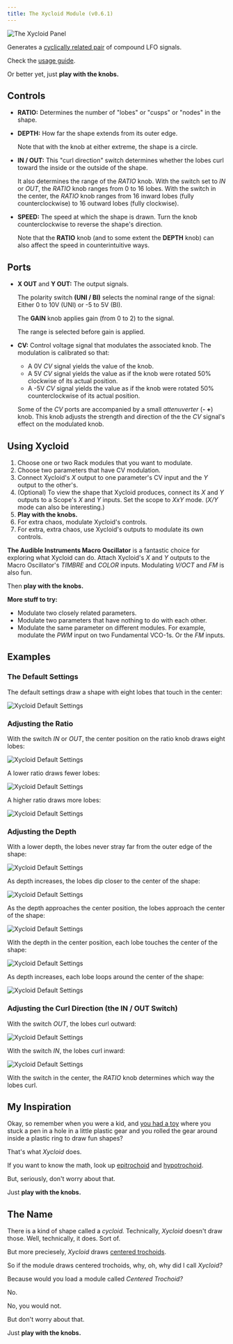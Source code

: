 ```yaml
---
title: The Xycloid Module (v0.6.1)
---
```

<img class="panel" src="panel.svg" alt="The Xycloid Panel" />

Generates a [cyclically related pair](#examples) of compound LFO signals.

Check the [usage guide](#using-xycloid).

Or better yet, just **play with the knobs.**

## Controls
- **RATIO:**
    Determines the number of "lobes" or "cusps" or "nodes" in the shape.

- **DEPTH:**
    How far the shape extends from its outer edge.

    Note that with the knob at either extreme,
    the shape is a circle.

- **IN / OUT:**
    This "curl direction" switch
    determines whether the lobes curl
    toward the inside or the outside of the shape.

    It also determines the range of the _RATIO_ knob.
    With the switch set to _IN_ or _OUT_,
    the *RATIO* knob ranges from 0 to 16 lobes.
    With the switch in the center,
    the *RATIO* knob ranges from 16 inward lobes
    (fully counterclockwise)
    to 16 outward lobes
    (fully clockwise).

- **SPEED:**
    The speed at which the shape is drawn.
    Turn the knob counterclockwise to reverse the shape's direction.

    Note that the **RATIO** knob
    (and to some extent the **DEPTH** knob)
    can also affect the speed
    in counterintuitive ways.

## Ports
- **X OUT** and **Y OUT:**
    The output signals.

    The polarity switch **(UNI / BI)**
    selects the nominal range of the signal:
    Either 0 to 10V (UNI)
    or -5 to 5V (BI).

    The **GAIN** knob applies gain (from 0 to 2)
    to the signal.

    The range is selected before gain is applied.

- **CV:**
    Control voltage signal that modulates the associated knob.
    The modulation is calibrated so that:
    - A 0V _CV_ signal yields the value of the knob.
    - A 5V _CV_ signal yields the value
        as if the knob were rotated 50%
        clockwise
        of its actual position.
    - A -5V _CV_ signal yields the value
        as if the knob were rotated 50%
        counterclockwise
        of its actual position.

    Some of the _CV_ ports
        are accompanied by a small *attenuverter* (**- +**) knob.
        This knob adjusts the strength and direction
        of the the _CV_ signal's effect
        on the modulated knob.

## Using Xycloid

1. Choose one or two Rack modules that you want to modulate.
1. Choose two parameters that have CV modulation.
1. Connect Xycloid's _X_ output to one parameter's CV input
    and the _Y_ output to the other's.
1. (Optional)
   To view the shape that Xycloid produces,
   connect its _X_ and _Y_ outputs to a Scope's _X_ and _Y_ inputs.
   Set the scope to _XxY_ mode.
   (_X/Y_ mode can also be interesting.)
1. **Play with the knobs.**
1. For extra chaos,
    modulate Xycloid's controls.
1. For extra, extra chaos,
    use Xycloid's outputs
    to modulate its own controls.

**The Audible Instruments Macro Oscillator**
is a fantastic choice for exploring what Xycloid can do.
Attach Xycloid's _X_ and _Y_ outputs
to the Macro Oscillator's _TIMBRE_ and _COLOR_ inputs.
Modulating _V/OCT_ and _FM_ is also fun.

Then **play with the knobs.**

**More stuff to try:**

- Modulate two closely related parameters.
- Modulate two parameters that have nothing to do with each other.
- Modulate the same parameter on different modules.
    For example,
    modulate the _PWM_ input on two Fundamental VCO-1s.
    Or the _FM_ inputs.

## Examples

### The Default Settings

The default settings
draw a shape
with eight lobes that touch in the center:

<img class="xycloid" src="r12-d12-out.png" height="auto" max-width="100px" alt="Xycloid Default Settings" />

### Adjusting the Ratio

With the switch _IN_ or _OUT_,
the center position on the ratio knob draws eight lobes:

<img class="xycloid" src="r12-d10-out.png" height="auto" max-width="100px" alt="Xycloid Default Settings" />

A lower ratio draws fewer lobes:

<img class="xycloid" src="r10-d10-out.png" height="auto" max-width="100px" alt="Xycloid Default Settings" />

A higher ratio draws more lobes:

<img class="xycloid" src="r05-d10-out.png" height="auto" max-width="100px" alt="Xycloid Default Settings" />

### Adjusting the Depth

With a lower depth,
the lobes never stray far
from the outer edge of the shape:

<img class="xycloid" src="r12-d08-out.png" height="auto" max-width="100px" alt="Xycloid Default Settings" />

As depth increases,
the lobes dip closer to the center of the shape:

<img class="xycloid" src="r12-d10-out.png" height="auto" max-width="100px" alt="Xycloid Default Settings" />

As the depth approaches the center position,
the lobes approach the center of the shape:

<img class="xycloid" src="r12-d11-out.png" height="auto" max-width="100px" alt="Xycloid Default Settings" />

With the depth in the center position,
each lobe touches the center of the shape:

<img class="xycloid" src="r12-d12-out.png" height="auto" max-width="100px" alt="Xycloid Default Settings" />

As depth increases,
each lobe loops around the center of the shape:

<img class="xycloid" src="r12-d02-out.png" height="auto" max-width="100px" alt="Xycloid Default Settings" />

### Adjusting the Curl Direction (the IN / OUT Switch)


With the switch _OUT_,
the lobes curl outward:

<img class="xycloid" src="r12-d10-out.png" height="auto" max-width="100px" alt="Xycloid Default Settings" />

With the switch _IN_,
the lobes curl inward:

<img class="xycloid" src="r12-d10-in.png" height="auto" max-width="100px" alt="Xycloid Default Settings" />

With the switch in the center,
the _RATIO_ knob determines
which way the lobes curl.

## My Inspiration

Okay, so remember when you were a kid,
and [you had a toy](https://en.wikipedia.org/wiki/Spirograph)
where you stuck a pen in a hole in a little plastic gear
and you rolled the gear around inside a plastic ring
to draw fun shapes?

That's what _Xycloid_ does.

If you want to know the math,
look up
[epitrochoid](https://en.wikipedia.org/wiki/Epitrochoid)
and
[hypotrochoid](https://en.wikipedia.org/wiki/Hypotrochoid).

But, seriously, don't worry about that.

Just **play with the knobs.**

## The Name

There is a kind of shape called a _cycloid._
Technically,
_Xycloid_ doesn't draw those.
Well,
technically,
it does.
Sort of.

But more preciesely,
_Xycloid_ draws [centered trochoids](https://en.wikipedia.org/wiki/Centered_trochoid).

So if the module draws centered trochoids,
why, oh, why
did I call _Xycloid?_

Because would you load a module called _Centered Trochoid?_

No.

No, you would not.

But don't worry about that.

Just **play with the knobs.**
